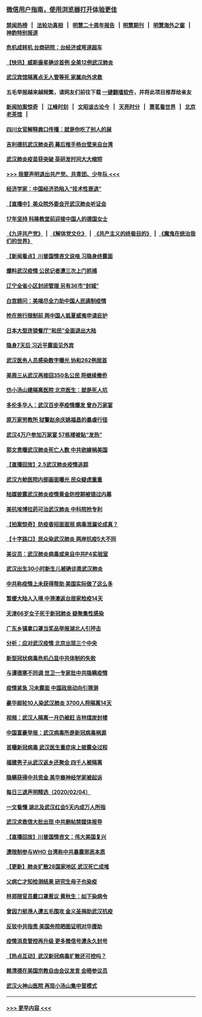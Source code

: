 ### [微信用户指南，使用浏览器打开体验更佳](https://github.com/gfw-breaker/banned-news1/blob/master/indexes/wechat-guide.md?t=0)
#### [禁闻热榜](热点新闻.md?t=0)  &nbsp;&nbsp;|&nbsp;&nbsp; [法轮功真相](https://github.com/gfw-breaker/truth/blob/master/README.md?t=0) &nbsp;&nbsp;|&nbsp;&nbsp; [明慧二十周年报告](https://github.com/gfw-breaker/mh-reports/blob/master/README.md?t=0) &nbsp;&nbsp;|&nbsp;&nbsp;[明慧期刊](https://github.com/gfw-breaker/mh-qikan) &nbsp;&nbsp;|&nbsp;&nbsp; [明慧海外之窗](https://github.com/gfw-breaker/mh-news/blob/master/README.md?t=0) &nbsp;&nbsp;|&nbsp;&nbsp; [神韵特别报道](https://github.com/gfw-breaker/mh-news/blob/master/shenyun.md?t=0)
#### [危机成转机 台商研院：台经济或弯道超车](../pages/nsc413/n11846448.md?t=02060533) 
#### [【快讯】威斯康星确诊首例 全美12例武汉肺炎](../pages/nsc413/n11847162.md?t=02060533) 
#### [武汉宾馆隔离点无人管等死 家属向外求救](../pages/nsc413/n11847020.md?t=02060533) 
#### 五毛举报越来越频繁，请网友们前往下载 [一键翻墙软件](https://github.com/gfw-breaker/ssr-accounts)，并将此项目推荐给亲友
#### [新闻拍案惊奇](https://github.com/gfw-breaker/banned-news1/blob/master/pages/link4.md) &nbsp;&nbsp;|&nbsp;&nbsp; [江峰时刻](https://github.com/gfw-breaker/banned-news1/blob/master/pages/link4.md) &nbsp;&nbsp;|&nbsp;&nbsp; [文昭谈古论今](https://github.com/gfw-breaker/banned-news1/blob/master/pages/link4.md) &nbsp;&nbsp;|&nbsp;&nbsp; [天亮时分](https://github.com/gfw-breaker/banned-news1/blob/master/pages/link4.md) &nbsp;&nbsp;|&nbsp;&nbsp; [萧茗看世界](https://github.com/gfw-breaker/banned-news1/blob/master/pages/link4.md) &nbsp;&nbsp;|&nbsp;&nbsp; [北京老茶馆](https://github.com/gfw-breaker/banned-news1/blob/master/pages/link4.md) &nbsp;&nbsp;|&nbsp;&nbsp; 
#### [四川女官解释粪口传播：就是你吃了别人的屎](../pages/nsc413/n11847029.md?t=02060533) 
#### [吉利德抗武汉肺炎药 幕后推手杨台莹来自台湾](../pages/nsc413/n11847064.md?t=02060533) 
#### [武汉肺炎疫苗获突破 英研发时间大大缩短](../pages/nsc413/n11846915.md?t=02060533) 
#### [>>> 我要声明退出共产党、共青团、少年队 <<<](https://github.com/begood0513/goodnews/blob/master/quit/letter.md) 
#### [经济学家：中国经济恐陷入“技术性衰退”](../pages/nsc413/n11846450.md?t=02060533) 
#### [【直播中】美众院外委会开武汉肺炎听证会](../pages/nsc413/n11846727.md?t=02060533) 
#### [17年坚持 科隆教堂前迎接中国人的德国女士](../pages/nsc413/n11846781.md?t=02060533) 
#### [《九评共产党》](https://github.com/begood0513/9ping.md/blob/master/README.md) &nbsp;|&nbsp; [《解体党文化》](../../../../jtdwh.md/blob/master/README.md)  &nbsp;|&nbsp; [《共产主义的终极目的》](../../../../gczydzjmd.md/blob/master/README.md) &nbsp;|&nbsp; [《魔鬼在统治我们的世界》](../../../../mgztzwmdsj.md/blob/master/README.md) 
#### [【新闻看点】川普国情咨文说啥 习隐身终露面](../pages/nsc413/n11847016.md?t=02060533) 
#### [爆料武汉疫情 公民记者遭三次上门抓捕](../pages/nsc413/n11846937.md?t=02060533) 
#### [辽宁全省小区封闭管理 另有36市“封城”](../pages/nsc413/n11846879.md?t=02060533) 
#### [白宫顾问：美竭尽全力助中国人民遏制疫情](../pages/nsc413/n11846756.md?t=02060533) 
#### [抢在旅行限制前 两中国人抵夏威夷申请庇护](../pages/nsc413/n11846866.md?t=02060533) 
#### [日本大型连锁餐厅“和民”全面退出大陆](../pages/nsc413/n11846765.md?t=02060533) 
#### [隐身7天后 习近平露面见外宾](../pages/nsc413/n11846805.md?t=02060533) 
#### [武汉医务人员感染数字曝光 协和262例居首](../pages/nsc413/n11846742.md?t=02060533) 
#### [美周三从武汉再接回350名公民 将继续撤侨](../pages/nsc413/n11846705.md?t=02060533) 
#### [仿小汤山建隔离医院 北京医生：就是死人坑](../pages/nsc413/n11846692.md?t=02060533) 
#### [多伦多华人：武汉百步亭疫情爆发 曾办万家宴](../pages/nsc413/n11846766.md?t=02060533) 
#### [原万家劳教所 狱警赵余庆姚福昌的暴虐行径](../pages/nsc413/n11844582.md?t=02060533) 
#### [武汉4万户参加万家宴 57栋楼被贴“发热”](../pages/nsc413/n11846074.md?t=02060533) 
#### [郭文贵曝武汉肺炎死亡人数 中共欲嫁祸美国](../pages/nsc413/n11846240.md?t=02060533) 
#### [【直播回放】2.5武汉肺炎疫情追踪](../pages/nsc413/n11846437.md?t=02060533) 
#### [武汉方舱医院内部画面曝光 民众疑虑重重](../pages/nsc413/n11846442.md?t=02060533) 
#### [陆媒披露武汉肺炎疫情黄金防控期被错过内幕](../pages/nsc413/n11846413.md?t=02060533) 
#### [美抗埃博拉药可治武汉肺炎 中科院抢专利](../pages/nsc413/n11846409.md?t=02060533) 
#### [【拍案惊奇】防疫昏招面面观 病毒泄漏论成真？](../pages/nsc413/n11845382.md?t=02060533) 
#### [【十字路口】民众染武汉肺炎 两岸抗疫5大不同](../pages/nsc413/n11845264.md?t=02060533) 
#### [美议员：武汉肺炎病毒或来自中共P4实验室](../pages/nsc413/n11846043.md?t=02060533) 
#### [武汉出生30小时新生儿被确诊患武汉肺炎](../pages/nsc413/n11846307.md?t=02060533) 
#### [中共称疫情上未获得帮助 美国实际做了这么多](../pages/nsc413/n11846008.md?t=02060533) 
#### [暂缓大陆人入境 中港澳返台居家检疫14天](../pages/nsc413/n11845862.md?t=02060533) 
#### [天津66岁女子死于新冠肺炎 疑聚集性感染](../pages/nsc413/n11845909.md?t=02060533) 
#### [广东乡镇拿口罩当奖品举报湖北人引抨击](../pages/nsc413/n11845622.md?t=02060533) 
#### [分析：应对武汉疫情 北京出现三个中央](../pages/nsc413/n11845850.md?t=02060533) 
#### [新型冠状病毒危机凸显中共体制的失败](../pages/nsc413/n11844970.md?t=02060533) 
#### [与谭德塞不同调 世卫一专家批中共隐瞒疫情](../pages/nsc413/n11845278.md?t=02060533) 
#### [疫情紧急 习未露面 中国政局动向引猜测](../pages/nsc413/n11845224.md?t=02060533) 
#### [豪华邮轮10人染武汉肺炎 3700人将隔离14天](../pages/nsc413/n11845543.md?t=02060533) 
#### [视频：武汉人隔离一月仍被赶 吉林煤炭封楼](../pages/nsc413/n11845570.md?t=02060533) 
#### [中国富豪举报：武汉病毒所是新冠病毒祸源](../pages/nsc413/n11844943.md?t=02060533) 
#### [首曝新冠病毒 武汉医生重症床上披露全过程](../pages/nsc413/n11845150.md?t=02060533) 
#### [福建男子从武汉返乡还聚会 四千人被隔离](../pages/nsc413/n11845352.md?t=02060533) 
#### [隐瞒获得中共资金 美华裔神经学家被起诉](../pages/nsc413/n11844879.md?t=02060533) 
#### [每日三退声明精选（2020/02/04）](../pages/nsc413/n11845335.md?t=02060533) 
#### [一文看懂 湖北及武汉红会5天内成万人所指](../pages/nsc413/n11844315.md?t=02060533) 
#### [武汉求救信大批出现 中共删帖禁媒体报导](../pages/nsc413/n11845064.md?t=02060533) 
#### [【直播回放】川普国情咨文：伟大美国复兴](../pages/nsc413/n11842079.md?t=02060533) 
#### [遭限制参与WHO 台湾称中共暴露邪恶本质](../pages/nsc413/n11844351.md?t=02060533) 
#### [【更新】肺炎扩散28国家地区 武汉死亡成堆](../pages/nsc413/n11801312.md?t=02060533) 
#### [父病亡才知检测结果 研究生母子也染疫](../pages/nsc413/n11845059.md?t=02060533) 
#### [林郑限官员戴口罩惹议 黄秋生：如下染病令](../pages/nsc413/n11844529.md?t=02060533) 
#### [曾因力挺港人遭五毛围攻 金义圣捐助武汉抗疫](../pages/nsc413/n11844707.md?t=02060533) 
#### [反驳中共指责 美国务院晒图证明对华援助](../pages/nsc413/n11844859.md?t=02060533) 
#### [疫情消息管控再升级 更多微信号遭永久封号](../pages/nsc413/n11844902.md?t=02060533) 
#### [【热点互动】武汉新冠病毒扩散还可控吗？](../pages/nsc413/n11844750.md?t=02060533) 
#### [赖清德在美国宗教自由会议发言 会晤参议员](../pages/nsc413/n11844836.md?t=02060533) 
#### [武汉火神山医院 再现小汤山集中营模式](../pages/nsc413/n11844763.md?t=02060533) 

----
#### [ >>> 更早内容 <<< ](../indexes/nsc413-earlier.md)
